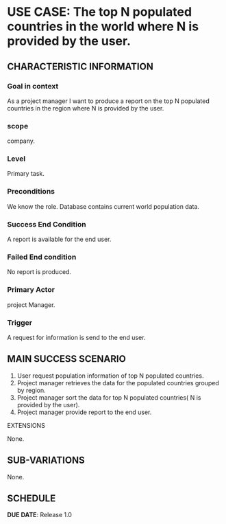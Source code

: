 # USE CASE: The top N populated countries in the world where N is provided by the user.

## CHARACTERISTIC INFORMATION

### Goal in context

As a project manager I want to produce a report on the top N populated countries in the region where N is provided by the user.

### scope

company.

### Level

Primary task.

### Preconditions

We know the role. Database contains current world population data.

### Success End Condition

A report is available for the end user.

### Failed End condition

No report is produced.

### Primary Actor

project Manager.

### Trigger

A request for information is send to the end user.

## MAIN SUCCESS SCENARIO

1. User request population information of top N populated countries.
2. Project manager retrieves the data for the populated countries grouped by region.
3. Project manager sort the data for top N populated countries( N is provided by the user).
4. Project manager provide report to the end user.

EXTENSIONS

None.

## SUB-VARIATIONS

None.

## SCHEDULE

**DUE DATE**: Release 1.0
